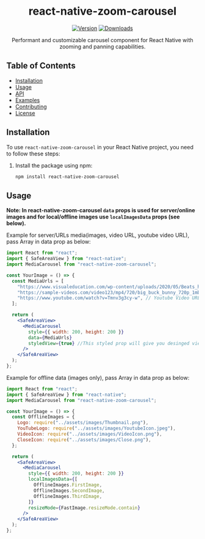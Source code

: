 <h1 align="center">
  react-native-zoom-carousel
</h1>

<div align="center">

[![Version](https://img.shields.io/npm/v/react-native-zoom-carousel.svg)](https://www.npmjs.com/package/react-native-zoom-carousel)
[![Downloads](https://img.shields.io/npm/dt/react-native-zoom-carousel.svg)](https://www.npmjs.com/package/react-native-zoom-carousel)

Performant and customizable carousel component for React Native with zooming and panning capabilities.

</div>

## Table of Contents

- [Installation](#installation)
- [Usage](#usage)
- [API](#api)
- [Examples](#examples)
- [Contributing](#contributing)
- [License](#license)

## Installation

To use `react-native-zoom-carousel` in your React Native project, you need to follow these steps:

1. Install the package using npm:

   ```bash
   npm install react-native-zoom-carousel
   ```

## Usage

**Note: In react-native-zoom-carousel `data` props is used for server/online images and for local/offline images use `localImagesData` props (see below).**

Example for server/URLs media(images, video URL, youtube video URL), pass Array in data prop as below:

```jsx
import React from "react";
import { SafeAreaView } from "react-native";
import MediaCarousel from "react-native-zoom-carousel";

const YourImage = () => {
  const MediaUrls = [
    "https://www.visualeducation.com/wp-content/uploads/2020/05/Beats_headphones-2-1558px.jpg", //Image URL
    "https://sample-videos.com/video123/mp4/720/big_buck_bunny_720p_1mb.mp4", // Video URL
    "https://www.youtube.com/watch?v=Tmnv3g3cy-w", // Youtube Video URL
  ];

  return (
    <SafeAreaView>
      <MediaCarousel
        style={{ width: 200, height: 200 }}
        data={MediaUrls}
        styledView={true} //This styled prop will give you desinged view or carousel
      />
    </SafeAreaView>
  );
};
```

Example for offline data (images only), pass Array in data prop as below:

```jsx
import React from "react";
import { SafeAreaView } from "react-native";
import MediaCarousel from "react-native-zoom-carousel";

const YourImage = () => {
  const OfflineImages = {
    Logo: require("../assets/images/Thumbnail.png"),
    YouTubeLogo: require("../assets/images/YoutubeIcon.jpeg"),
    VideoIcon: require("../assets/images/VideoIcon.png"),
    CloseIcon: require("../assets/images/Close.png"),
  };

  return (
    <SafeAreaView>
      <MediaCarousel
        style={{ width: 200, height: 200 }}
        localImagesData={[
          OfflineImages.FirstImage,
          OfflineImages.SecondImage,
          OfflineImages.ThirdImage,
        ]}
        resizeMode={FastImage.resizeMode.contain}
      />
    </SafeAreaView>
  );
};
```
